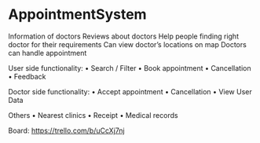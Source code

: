 # AppointmentSystem

Information of doctors
Reviews about doctors 
Help people finding right doctor for their requirements
Can view doctor’s locations on map
Doctors can handle appointment

User side functionality:
    • Search / Filter
    • Book appointment
    • Cancellation
    • Feedback

Doctor side functionality:
    • Accept appointment 
    • Cancellation
    • View User Data

Others
    • Nearest clinics
    • Receipt
    • Medical records

Board:
https://trello.com/b/uCcXj7nj
